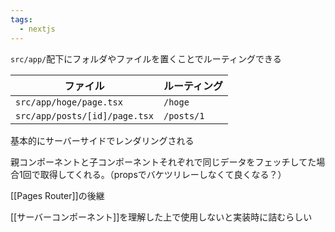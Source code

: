```yaml
---
tags:
  - nextjs
---
```

`src/app/`配下にフォルダやファイルを置くことでルーティングできる

| ファイル                          | ルーティング     |
| ----------------------------- | ---------- |
| `src/app/hoge/page.tsx`       | `/hoge`    |
| `src/app/posts/[id]/page.tsx` | `/posts/1` |

基本的にサーバーサイドでレンダリングされる

親コンポーネントと子コンポーネントそれぞれで同じデータをフェッチしてた場合1回で取得してくれる。（propsでバケツリレーしなくて良くなる？）

[[Pages Router]]の後継

[[サーバーコンポーネント]]を理解した上で使用しないと実装時に詰むらしい
